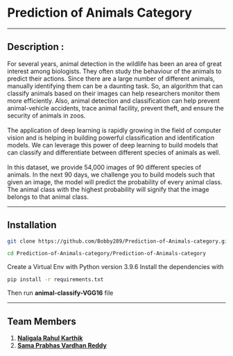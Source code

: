 # Prediction of Animals Category
***
## Description :
For several years, animal detection in the wildlife has been an area of great interest among biologists. They often study the behaviour of the animals to predict their actions. Since there are a large number of different animals, manually identifying them can be a daunting task. So, an algorithm that can classify animals based on their images can help researchers monitor them more efficiently. Also, animal detection and classification can help prevent animal-vehicle accidents, trace animal facility, prevent theft, and ensure the security of animals in zoos.
<br/><br/>
The application of deep learning is rapidly growing in the field of computer vision and is helping in building powerful classification and identification models. We can leverage this power of deep learning to build models that can classify and differentiate between different species of animals as well.
<br/><br/>
In this dataset, we provide 54,000 images of 90 different species of animals. In the next 90 days, we challenge you to build models such that given an image, the model will predict the probability of every animal class. The animal class with the highest probability will signify that the image belongs to that animal class.
<br/>
***
## Installation
```bash
git clone https://github.com/Bobby289/Prediction-of-Animals-category.git
```
```bash
cd Prediction-of-Animals-category/Prediction-of-Animals-category
```
Create a Virtual Env with Python version 3.9.6 Install the dependencies with
```bash
pip install -r requirements.txt
```
Then run **animal-classify-VGG16** file
***
## Team Members
1) **[Naligala Rahul Karthik](https://github.com/Bobby289)**
2) **[Sama Prabhas Vardhan Reddy](https://github.com/Prabhas777)**
